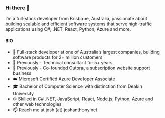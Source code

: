 ### Hi there 👋

I’m a full-stack developer from Brisbane, Australia, passionate about building scalable and efficient software systems that serve high-traffic applications using C#, .NET, React, Python, Azure and more.

#### BIO

- 🏢 Full-stack developer at one of Australia’s largest companies, building software products for 2+ million customers
- 💼 Previously - Technical consultant for 5+ years
- 🚀 Previously - Co-founded Outora, a subscription website support business
- ☁️ Microsoft Certified Azure Developer Associate
- 🎓 Bachelor of Computer Science with distinction from Deakin University
- ⚙️ Skilled in C# .NET, JavaScript, React, Node.js, Python, Azure and other web technologies
- 📫 Reach me at josh (at) joshanthony.net
